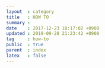 ```yaml
---
layout  : category
title   : HOW TO
summary :
date    : 2017-12-23 18:17:02 +0900
updated : 2019-09-28 21:23:42 +0900
tag     : how-to
public  : true
parent  : index
latex   : false
---
```


